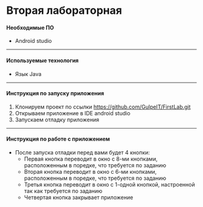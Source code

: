# Вторая лабораторная
#### Необходимые ПО
* Android studio
___

#### Используемые технология
* Язык Java
___

#### Инструкция по запуску приложения
1. Клонируем проект по ссылки https://github.com/GulpeIT/FirstLab.git
2. Открываем приложение в IDE android studio
3. Запускаем отладку приложения
___

#### Инструкция по работе с приложением
* После запуска отладки перед вами будет 4 кнопки:
  * Первая кнопка переводит в окно с 8-ми кнопками, расположенным в поредке, что требуется по заданию
  * Вторая кнопка переводит в окно с 6-ми кнопками, расположенным в поредке, что требуется по заданию
  * Третья кнопка переводит в окно с 1-одной кнопкой, настроенной так как требуется по заданию
  * Четвертая кнопка закрывает приложение
